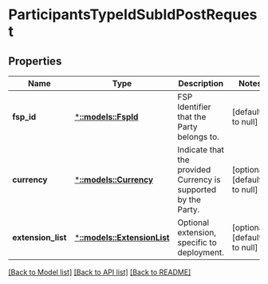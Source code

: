 # ParticipantsTypeIdSubIdPostRequest

## Properties
Name | Type | Description | Notes
------------ | ------------- | ------------- | -------------
**fsp_id** | [***::models::FspId**](FspId.md) | FSP Identifier that the Party belongs to. | [default to null]
**currency** | [***::models::Currency**](Currency.md) | Indicate that the provided Currency is supported by the Party. | [optional] [default to null]
**extension_list** | [***::models::ExtensionList**](ExtensionList.md) | Optional extension, specific to deployment. | [optional] [default to null]

[[Back to Model list]](../README.md#documentation-for-models) [[Back to API list]](../README.md#documentation-for-api-endpoints) [[Back to README]](../README.md)


